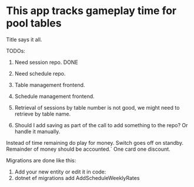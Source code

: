 # This app tracks gameplay time for pool tables

Title says it all.

TODOs:

1. Need session repo. DONE
2. Need schedule repo.


3. Table management frontend.
4. Schedule management frontend.
5. Retrieval of sessions by table number is not good, we might need to retrieve by table name.
6. Should I add saving as part of the call to add something to the repo? Or handle it manually.


Instead of time remaining do play for money.
Switch goes off on standby.
Remainder of money should be accounted.`
One card one discount.


Migrations are done like this:
1. Add your new entity or edit it in code:
2. dotnet ef migrations add AddScheduleWeeklyRates


